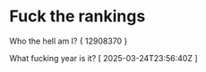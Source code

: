 # Fuck the rankings

Who the hell am I?
{ 12908370 }

What fucking year is it?
[ 2025-03-24T23:56:40Z ]
